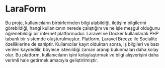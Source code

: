 # LaraForm
 Bu proje, kullanıcıların birbirlerinden bilgi alabildiği, iletişim bilgilerini görebildiği, hangi kullanıcının nerede çalıştığını ve ne işle meşgul olduğunu öğrenebildiği bir internet platformudur. Laravel ve Docker kullanılarak PHP tabanlı bir sistemde oluşturulmuştur. Platform, Laravel Breeze ile Socialite özelliklerine de sahiptir. Kullanıcılar kayıt olduktan sonra, iş bilgileri ve bazı verileri kaydedilir, böylece istenildiği zaman aranıp bulunmaları daha kolay olur. Bu platform, kullanıcıların işini kolaylaştırmak ve bilgi alışverişini daha verimli hale getirmek amacıyla geliştirilmiştir.
